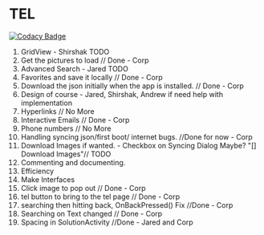 # TEL

[![Codacy Badge](https://api.codacy.com/project/badge/Grade/4536e25b24064a1bbb116d1b7fb4f3a2)](https://www.codacy.com/app/corpa/TEL?utm_source=github.com&amp;utm_medium=referral&amp;utm_content=corpandrew/TEL&amp;utm_campaign=Badge_Grade)

1. GridView - Shirshak TODO
2. Get the pictures to load // Done - Corp
3. Advanced Search - Jared TODO
4. Favorites and save it locally // Done - Corp
5. Download the json initially when the app is installed. // Done - Corp
6. Design of course - Jared, Shirshak, Andrew if need help with implementation
7. Hyperlinks // No More
8. Interactive Emails // Done - Corp
9. Phone numbers // No More
10. Handling syncing json/first boot/ internet bugs. //Done for now - Corp
11. Download Images if wanted. - Checkbox on Syncing Dialog Maybe? "[] Download Images"// TODO
12. Commenting and documenting.
13. Efficiency
14. Make Interfaces
15. Click image to pop out // Done - Corp
16. tel button to bring to the tel page // Done - Corp
17. searching then hitting back, OnBackPressed() Fix //Done - Corp
18. Searching on Text changed // Done - Corp
19. Spacing in SolutionActivity //Done - Jared and Corp
